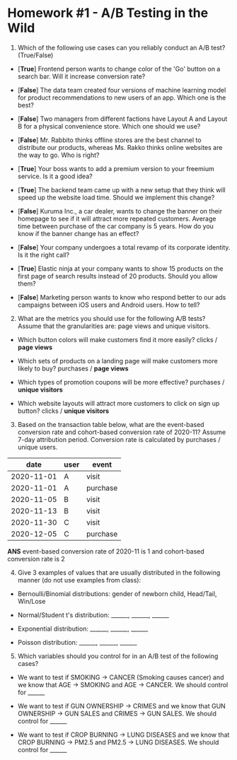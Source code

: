 # Homework #1 - A/B Testing in the Wild

1. Which of the following use cases can you reliably conduct an A/B test? (True/False)

* [**True**] Frontend person wants to change color of the 'Go' button on a search bar. Will it increase conversion rate?

* [**False**] The data team created four versions of machine learning model for product recommendations to new users of an app. Which one is the best?

* [**False**] Two managers from different factions have Layout A and Layout B for a physical convenience store. Which one should we use?

* [**False**] Mr. Rabbito thinks offline stores are the best channel to distribute our products, whereas Ms. Rakko thinks online websites are the way to go. Who is right?

* [**True**] Your boss wants to add a premium version to your freemium service. Is it a good idea?

* [**True**] The backend team came up with a new setup that they think will speed up the website load time. Should we implement this change?

* [**False**] Kuruma Inc., a car dealer, wants to change the banner on their homepage to see if it will attract more repeated customers. Average time between purchase of the car company is 5 years. How do you know if the banner change has an effect? 

* [**False**] Your company undergoes a total revamp of its corporate identity. Is it the right call?

* [**True**] Elastic ninja at your company wants to show 15 products on the first page of search results instead of 20 products. Should you allow them?

* [**False**] Marketing person wants to know who respond better to our ads campaigns between iOS users and Android users. How to tell?

2. What are the metrics you should use for the following A/B tests? Assume that the granularities are: page views and unique visitors.

* Which button colors will make customers find it more easily? clicks / **page views**

* Which sets of products on a landing page will make customers more likely to buy? purchases / **page views**

* Which types of promotion coupons will be more effective? purchases / **unique visitors**

* Which website layouts will attract more customers to click on sign up button? clicks / **unique visitors**

3. Based on the transaction table below, what are the event-based conversion rate and cohort-based conversion rate of 2020-11? Assume 7-day attribution period. Conversion rate is calculated by purchases / unique users.

| date       | user | event    |
|------------|------|----------|
| 2020-11-01 | A    | visit    |
| 2020-11-01 | A    | purchase |
| 2020-11-05 | B    | visit    |
| 2020-11-13 | B    | visit    |
| 2020-11-30 | C    | visit    |
| 2020-12-05 | C    | purchase |

**ANS** event-based conversion rate of 2020-11 is 1 and cohort-based conversion rate is 2

4. Give 3 examples of values that are usually distributed in the following manner (do not use examples from class):

* Bernoulli/Binomial distributions: gender of newborn child, Head/Tail, Win/Lose

* Normal/Student t's distribution: ______, ______, ______

* Exponential distribution: ______, ______, ______

* Poisson distribution: ______, ______, ______

5. Which variables should you control for in an A/B test of the following cases?

* We want to test if SMOKING -> CANCER (Smoking causes cancer) and we know that AGE -> SMOKING and AGE -> CANCER. We should control for ______

* We want to test if GUN OWNERSHIP -> CRIMES and we know that GUN OWNERSHIP -> GUN SALES and CRIMES -> GUN SALES. We should control for ______

* We want to test if CROP BURNING -> LUNG DISEASES and we know that CROP BURNING -> PM2.5 and PM2.5 -> LUNG DISEASES. We should control for ______

